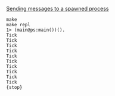 [Sending messages to a spawned process](https://purerl-cookbook.readthedocs.io/en/main/messaging/subscriptions.html#sending-messages-to-a-spawned-process)

```shell
make
make repl
1> (main@ps:main())().
Tick
Tick
Tick
Tick
Tick
Tick
Tick
Tick
Tick
Tick
{stop}
```
